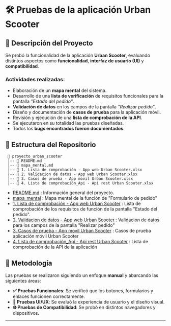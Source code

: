 # 🛠 Pruebas de la aplicación Urban Scooter

## 📌 Descripción del Proyecto
Se probó la funcionalidad de la aplicación **Urban Scooter**, evaluando distintos aspectos como **funcionalidad**, **interfaz de usuario (UI)** y **compatibilidad**.

### Actividades realizadas:

- Elaboración de un **mapa mental** del sistema.
- Desarrollo de una **lista de verificación** de requisitos funcionales para la pantalla *"Estado del pedido"*.
- **Validación de datos** en los campos de la pantalla *"Realizar pedido"*.
- Diseño y documentación de **casos de prueba** para la aplicación móvil.
- Revisión y ejecución de una **lista de comprobación de la API**.
- Se ejecutaron en su totalidad las pruebas diseñadas.
- Todos los **bugs encontrados fueron documentados**.

## 📂 Estructura del Repositorio

``` 
 📁 proyecto_urban_scooter  
 │-- 📄 README.md  
 │-- 📄 mapa_mental.md
 │-- 📄 1. Lista de comprobación - App web Urban Scooter.xlsx
 │-- 📄 2. Validacion de datos - App web Urban Scooter.xlsx
 │-- 📄 3. Casos de prueba - App movil Urban Scooter.xlsx
 │-- 📄 4. Lista de comprobación_Api - Api rest Urban Scooter.xlsx
 ```

<!--
``` 
 📁 QA_Manual_Web_Testing  
 │-- 📄 README.md  
 │-- 📄 mapa_mental.md
 │-- 📄 1. Lista de comprobación - App web Urban Scooter.xlsx
 │-- 📄 2. Validacion de datos - App web Urban Scooter.xlsx
 │-- 📄 3. Casos de prueba - App movil Urban Scooter.xlsx
 │-- 📄 4. Lista de comprobación_Api - Api rest Urban Scooter.xlsx
 ```
 -->

- [README.md](https://github.com/FelipeML94/qa-project-Urban_Scooter-Main/blob/main/README.md) : Información general del proyecto.
- [mapa_mental](https://www.figma.com/board/IxrVqLasZYquu6lewc2BVj/Mapa-Mental---Urban-Sccoter?node-id=0-1&t=L0zfjKj8W6XH1I8P-1) : Mapa mental de la función de "Formulario de pedido"
- [1. Lista de comprobación - App web Urban Scooter](https://github.com/FelipeML94/qa-project-Urban_Scooter-Main/raw/refs/heads/main/1.%20Lista%20de%20comprobaci%C3%B3n%20-%20App%20web%20Urban%20Scooter.xlsx) : Lista de comprobación de los requisitos de función de la pantalla "Estado del pedido".
- [2. Validacion de datos - App web Urban Scooter](https://github.com/FelipeML94/qa-project-Urban_Scooter-Main/raw/refs/heads/main/2.%20Validacion%20de%20datos%20-%20App%20web%20Urban%20Scooter.xlsx) : Validacion de datos para los campos de la pantalla "Realizar pedido" 
- [3. Casos de prueba - App movil Urban Scooter](https://github.com/FelipeML94/qa-project-Urban_Scooter-Main/raw/refs/heads/main/3.%20Casos%20de%20prueba%20-%20App%20movil%20Urban%20Scooter.xlsx) : Casos de prueba aplicación móvil Urban Scooter 
- [4. Lista de comprobación_Api - Api rest Urban Scooter](https://github.com/FelipeML94/qa-project-Urban_Scooter-Main/raw/refs/heads/main/4.%20Lista%20de%20comprobaci%C3%B3n_Api%20-%20Api%20rest%20Urban%20Scooter.xlsx) : Lista de comprobación de la API de la aplicación 

## 🔎 Metodología
Las pruebas se realizaron siguiendo un enfoque **manual** y abarcando las siguientes áreas:
- **✅ Pruebas Funcionales**: Se verificó que los botones, formularios y enlaces funcionen correctamente.
- **🎨 Pruebas UI/UX**: Se evaluó la experiencia de usuario y el diseño visual.
- **🌐 Pruebas de Compatibilidad**: Se probó en distintos navegadores y dispositivos.

<!--## 📋 Resumen de Resultados
🔹 **Número total de bugs encontrados:** 68  
🔹 **Severidad:** 1 Bloqueante, 23 críticos, 25 Alta, 9 Media, 6 Baja, 4 Muy baja.  
🔹 **Hallazgo más importante:** El error **S82-2** en la pantalla *¿Deseas hacer un pedido?* ? impide a los usuarios crear pedidos en la versión de Chrome. Esto podría traducirse en la pérdida de ventas, frustración para los usuarios y una percepción negativa de la aplicación. -->

<!-- 📄 **Consulta el reporte detallado en [`reporte_pruebas.md`](reporte_pruebas.md)** -->

<!--## 🚀 Cómo Usarlo
1. **Clona este repositorio** en tu máquina local:
   ```bash
   git clone https://github.com/tuusuario/QA_Manual_Web_Testing.git
   ```
2. **Revisa el archivo `reporte_pruebas.md`** para ver el análisis completo.
3. **Explora la carpeta `evidencias/`** para ver imágenes de los errores encontrados.

## 📌 Contribuciones
Si deseas contribuir o replicar este análisis en otro sitio web, ¡eres bienvenido! Puedes abrir un issue o un pull request.-->

---

<!--## 💡 **Este proyecto es una demostración de habilidades de QA Manual.**  
🚀 **Creado por [Tu Nombre].** -->
